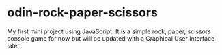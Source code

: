 # odin-rock-paper-scissors
My first mini project using JavaScript. It is a simple rock, paper, scissors console game for now but will be updated with a Graphical User Interface later.
